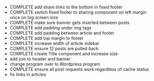 - COMPLETE add share links to the bottom in fixed footer
- COMPLETE switch fixed footer to sharing component on left margin once on big screen size
- COMPLETE make sure banner gets inserted between posts
- COMPLETE add padding under img tags
- COMPLETE add padding between article and footer
- COMPLETE add top margin to footer
- COMPLETE increase width of article sidebar
- COMPLETE ensure 12 posts are pulled back
- COMPLETE create Title component and increase size
- add join to header and banner
- change program over to Wordpress program
- COMPLETE ensure all post requests work regardless of cache status
- fix links in articles
